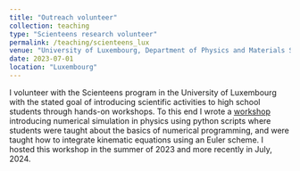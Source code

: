 ```yaml
---
title: "Outreach volunteer"
collection: teaching
type: "Scienteens research volunteer"
permalink: /teaching/scienteens_lux
venue: "University of Luxembourg, Department of Physics and Materials Science"
date: 2023-07-01
location: "Luxembourg"
---
```


I volunteer with the Scienteens program in the University of Luxembourg with the stated goal of introducing scientific activities to high school students through hands-on workshops. 
To this end I wrote a [workshop](https://wpineros.github.io/p/files/intro_python_modeling.pdf) introducing numerical simulation in physics using python scripts where students were taught about the basics of numerical programming, and were 
taught how to integrate kinematic equations using an Euler scheme. I hosted this workshop in the summer of 2023 and more recently in July, 2024.

